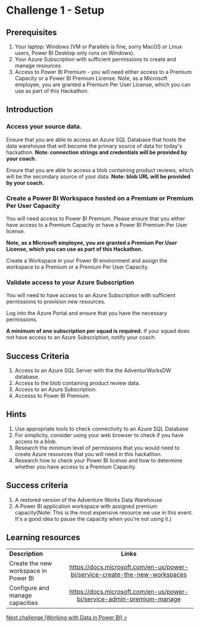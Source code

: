 # Challenge 1 - Setup

## Prerequisites

1. Your laptop: Windows (VM or Parallels is fine, sorry MacOS or Linux users, Power BI Desktop only runs on Windows).
1. Your Azure Subscription with sufficient permissions to create and manage resources.
1. Access to Power BI Premium - you will need either access to a Premium Capacity or a Power BI Premium License. Note, as a Microsoft employee, you are granted a Premium Per User License, which you can use as part of this Hackathon.


## Introduction 

### Access your source data.

Ensure that you are able to access an Azure SQL Database that hosts the data warehouse that will become the primary source of data for today's hackathon.
**Note: connection strings and credentials will be provided by your coach.**

Ensure that you are able to access a blob containing product reviews, which will be the secondary source of your data.
**Note: blob URL will be provided by your coach.**

### Create a Power BI Workspace hosted on a Premium or Premium Per User Capacity
You will need access to Power BI Premium. Please ensure that you either have access to a Premium Capacity or have a Power BI Premium Per User license.

**Note, as a Microsoft employee, you are granted a Premium Per User License, which you can use as part of this Hackathon.**

Create a Workspace in your Power BI environment and assign the workspace to a Premium or a Premium Per User Capacity.

### Validate access to your Azure Subscription
You will need to have access to an Azure Subscription with sufficient permissions to provision new resources.

Log into the Azure Portal and ensure that you have the necessary permissions. 

**A minimum of one subscription per squad is required.** If your squad does not have access to an Azure Subscription, notify your coach.

## Success Criteria
1. Access to an Azure SQL Server with the the AdventurWorksDW database.
1. Access to the blob containing product review data.
1. Access to an Azure Subscription.
1. Accesss to Power BI Premium.


## Hints
1. Use appropriate tools to check connectivity to an Azure SQL Database
1. For simplicity, consider using your web browser to check if you have access to a blob.
1. Research the minimum level of permissions that you would need to create Azure resources that you will need in this hackathon.
1. Research how to check your Power BI license and how to determine whether you have access to a Premium Capacity.

## Success criteria

1.  A restored version of the Adventure Works Data Warehouse
1.  A Power BI application workspace with assigned premium capacity(Note:  This is the most expensive resource we use in this event.  It's a good idea to pause the capacity when you're not using it.)

## Learning resources

|                                            |                                                                                                                                                       |
| ------------------------------------------ | :---------------------------------------------------------------------------------------------------------------------------------------------------: |
| **Description**                            |                                                                       **Links**                                                                       |
| Create the new workspace in Power BI | <https://docs.microsoft.com/en-us/power-bi/service-create-the-new-workspaces> |
| Configure and manage capacities | <https://docs.microsoft.com/en-us/power-bi/service-admin-premium-manage> |

[Next challenge (Working with Data in Power BI) >](./02-Dataflows.md)